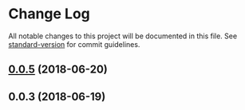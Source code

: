 # Change Log

All notable changes to this project will be documented in this file. See [standard-version](https://github.com/conventional-changelog/standard-version) for commit guidelines.

<a name="0.0.5"></a>
## [0.0.5](https://github.com/locational/geodata-support/compare/v0.0.3...v0.0.5) (2018-06-20)



<a name="0.0.3"></a>
## 0.0.3 (2018-06-19)
